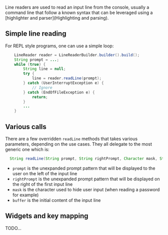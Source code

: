 Line readers are used to read an input line from the console, usually a command line that follow a known syntax that can be leveraged using a [highlighter and parser](Highlighting and parsing).

## Simple line reading

For REPL style programs, one can use a simple loop:
```java
    LineReader reader = LineReaderBuilder.builder().build();
    String prompt = ...;
    while (true) {
        String line = null;
        try {
            line = reader.readLine(prompt);
        } catch (UserInterruptException e) {
            // Ignore
        } catch (EndOfFileException e) {
            return;
        }
        ...
    }
```

## Various calls

There are a few overridden `readLine` methods that takes various parameters, depending on the use cases. They all delegate to the most generic one which is:
```java
  String readLine(String prompt, String rightPrompt, Character mask, String buffer) throws UserInterruptException, EndOfFileException;
```

 * `prompt` is the unexpanded prompt pattern that will be displayed to the user on the left of the input line
 * `rightPrompt` is the unexpanded prompt pattern that will be displayed on the right of the first input line
 * `mask` is the character used to hide user input (when reading a password for example)
 * `buffer` is the initial content of the input line

## Widgets and key mapping

TODO...

